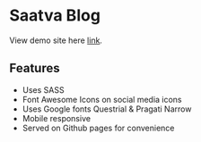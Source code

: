 # Saatva Blog
View demo site here [link](http://example.com "Title").
## Features
* Uses SASS
* Font Awesome Icons on social media icons
* Uses Google fonts Questrial & Pragati Narrow
* Mobile responsive 
* Served on Github pages for convenience
